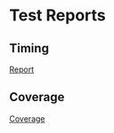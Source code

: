# Test Reports

## Timing

[Report](/tests/html-report/report.html)

## Coverage

[Coverage](/tests/html-coverage/index.html)
